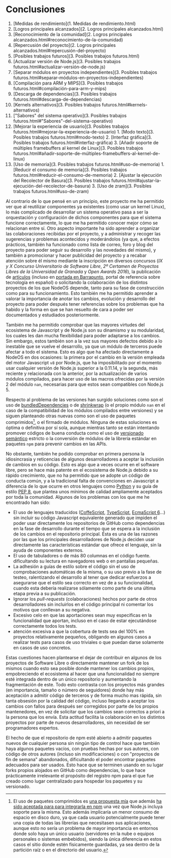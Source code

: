 # Conclusiones

1. [Medidas de rendimiento](1. Medidas de rendimiento.html)
2. [Logros principales alcanzados](2. Logros principales alcanzados.html)
  1. [Reconocimiento de la comunidad](2. Logros principales alcanzados.html#reconocimiento-de-la-comunidad)
  2. [Repercusión del proyecto](2. Logros principales alcanzados.html#repercusión-del-proyecto)
3. [Posibles trabajos futuros](3. Posibles trabajos futuros.html)
  1. [Actualizar versión de Node.js](3. Posibles trabajos futuros.html#actualizar-versión-de-node.js)
  2. [Separar módulos en proyectos independientes](3. Posibles trabajos futuros.html#separar-módulos-en-proyectos-independientes)
  3. [Compilación para ARM y MIPS](3. Posibles trabajos futuros.html#compilación-para-arm-y-mips)
  4. [Descarga de dependencias](3. Posibles trabajos futuros.html#descarga-de-dependencias)
  5. [Kernels alternativos](3. Posibles trabajos futuros.html#kernels-alternativos)
  6. ["Sabores" del sistema operativo](3. Posibles trabajos futuros.html#"Sabores"-del-sistema-operativo)
  7. [Mejorar la experiencia de usuario](3. Posibles trabajos futuros.html#mejorar-la-experiencia-de-usuario)
    1. [Modo texto](3. Posibles trabajos futuros.html#modo-texto)
    2. [Interfaz gráfica](3. Posibles trabajos futuros.html#interfaz-gráfica)
    3. [Añadir soporte de múltiples framebuffers al kernel de Linux](3. Posibles trabajos futuros.html#añadir-soporte-de-múltiples-framebuffers-al-kernel-de-linux)
  8. [Uso de memoria](3. Posibles trabajos futuros.html#uso-de-memoria)
    1. [Reducir el consumo de memoria](3. Posibles trabajos futuros.html#reducir-el-consumo-de-memoria)
    2. [Ajustar la ejecución del Recolector de Basura](3. Posibles trabajos futuros.html#ajustar-la-ejecución-del-recolector-de-basura)
    3. [Uso de zram](3. Posibles trabajos futuros.html#uso-de-zram)


Al contrario de lo que pensé en un principio, este proyecto me ha permitido ver
que al reutilizar componentes ya existentes (como usar un kernel Linux), lo más
complicado de desarrollar un sistema operativo pasa a ser la orquestación y
configuración de dichos componentes para que el sistema funcione correctamente,
lo que me ha permitido conocer mejor cómo se relacionan entre sí. Otro aspecto
importante ha sido aprender a organizar las colaboraciones recibidas por el
proyecto, y a administrar y recoger las sugerencias y problemas acontecidos y
moderándolos (ya que, a efectos prácticos, también ha funcionado como lista de
correo, foro y blog del proyecto para poder seguir su desarrollo y las
novedades del mismo), y también a promocionar y hacer publicidad del proyecto y
a recabar atención sobre él mismo mediante la inscripción en diversos concursos
(*IX y X Concurso Universitario de Software Libre*, *2º Certamen de Proyectos
Libres de la Universidad de Granada* y *Open Awards 2016*), la publicación de
[artículos](http://dcjtech.info/topic/nodeos-1-0-rc1-press-note) (incluso en
[portada en Barrapunto](http://softlibre.barrapunto.com/article.pl?sid=16/03/05/1116259),
portal de referencia sobre tecnología en español) o solicitando la colaboración
de los distintos proyectos de los que NodeOS depende, tanto para su fase de
construcción como para su funcionamiento. Esto también me ha permitido aprender
a valorar la importancia de anotar los cambios, evolución y desarrollo del
proyecto para poder después tener referencias sobre los problemas que ha habido
y la forma en que se han resuelto de cara a poder ser documentados y estudiados
posteriormente.

También me ha permitido comprobar que las mayores virtudes del ecosistema de
Javascript y de Node.js son su dinamismo y su modularidad, los cuales les dan
mucha flexibilidad para poder adaptarse a los cambios. Sin embargo, estos
también son a la vez sus mayores defectos debido a lo inestable que se vuelve el
desarrollo, ya que un módulo de terceros puede afectar a todo el sistema. Esto
es algo que ha afectado directamente a NodeOS en dos ocasiones: la primera por
el cambio en la versión empleada del motor Javascript `v8` por Node.js, que ha
imposibilitado por el momento usar cualquier versión de Node.js superior a la
0.11.14, y la segunda, más reciente y relacionada con la anterior, por la
actualización de varios módulos compilados, para hacer uso de las macros
ofrecidas por la versión 2 del módulo `nan`, necesarias para que estos sean
compatibles con Node.js 5.

Respecto al problema de las versiones han surgido soluciones como son el uso de
[bundledDependencies](https://docs.npmjs.com/files/package.json#bundleddependencies)
o de [shrinkwrap](https://docs.npmjs.com/cli/shrinkwrap) (o el propio módulo
`nan` en el caso de la compatibilidad de los módulos compilados entre versiones)
y se siguen planteando otras nuevas como son el uso de paquetes comprimidos[^1],
o el firmado de módulos. Ninguna de estas soluciones es óptima o definitiva por
sí sola, aunque mientras tanto se están intentando promover códigos de buena
conducta como el uso de [versionado semántico](http://semver.org) estricto o la
conversión de módulos de la librería estándar en paquetes `npm` para prevenir
cambios en las APIs.

No obstante, también he podido comprobar en primera persona la idiosincrasia y
reticencias de algunos desarrolladores a aceptar la inclusión de cambios en su
código. Esto es algo que a veces ocurre en el software libre, pero se hace más
patente en el ecosistema de Node.js debido a su rápido crecimiento, que no ha
permitido que se adopte un código de conducta común, y a la tradicional falta
de convenciones en Javascript a diferencia de lo que ocurre en otros lenguajes
como [Python](https://www.python.org) y su guía de estilo
[PEP 8](https://www.python.org/dev/peps/pep-0008), que plantea unos mínimos de
calidad ampliamente aceptados por toda la comunidad. Algunos de los problemas
con los que me he encontrado han sido:

* El uso de lenguajes traducidos ([CoffeScript](http://coffeescript.org),
  [TypeScript](http://www.typescriptlang.org), [EcmaScript 6](http://babeljs.io)...)
  sin incluir su código Javascript equivalente generado que impiden el poder
  usar directamente los repositorios de GitHub como dependencias en la fase de
  desarrollo durante el tiempo que se espera a la inclusión de los cambios en el
  repositorio principal. Ésta es una de las razones por las que los principales
  desarrolladores de Node.js deciden usar directamente las características
  estándar que ofrece el lenguaje, sin la ayuda de componentes externos.
* El uso de tabuladores o de más 80 columnas en el código fuente. dificultando
  su lectura en navegadores web o en pantallas pequeñas.
* La adhesión a guías de estilo sobre el código sin el uso de comprobaciones
  automáticas de la misma, o su uso previo a la fase de testeo, ralentizando el
  desarrollo al tener que dedicar esfuerzos a asegurarse que el estilo sea
  correcto en vez de a su funcionalidad, cuando esta debería realizarse
  sólamente como parte de una última etapa previa a su publicación.
* Ignorar los *pull-requests* (colaboraciones) hechos por parte de otros
  desarrolladores sin incluirlos en el código principal ni comentar los motivos
  que conllevan a su negativa.
* Excesivo celo en que las aportaciones sean muy especificas en la funcionalidad
  que aportan, incluso en el caso de estar ejecutándose correctamente todos los
  tests.
* atención excesiva a que la cobertura de tests sea del 100% en proyectos
  relativamente pequeños, obligando en algunos casos a realizar tests para casos
  de uso triviales o que puedan darse solamente en casos de uso concretos.

Estas cuestiones hacen plantearse el dejar de contribuir en algunos de los
proyectos de Software Libre o directamente mantener un fork de los mismos cuando
esto sea posible donde mantener los cambios propios, empobreciendo el ecosistema
al hacer que una funcionalidad no siempre esté integrada dentro de un único
repositorio y aumentando la fragmentación de este. Todo esto contrasta con los
proyectos más grandes (en importancia, tamaño o número de seguidores) donde hay
más aceptación a admitir código de terceros y de forma mucho mas rápida, sin
tanta obsesión por la calidad del código, incluso llegando a aceptar los cambios
con fallos para después ser corregidos por parte de los propios mantenedores, en
vez de solicitar que los cambios sean correctos a priori a la persona que los
envía. Esta actitud facilita la colaboración en los distintos proyectos por
parte de nuevos desarrolladores, sin necesidad de ser programadores expertos.

El hecho de que el repositorio de npm esté abierto a admitir paquetes nuevos de
cualquier persona sin ningún tipo de control hace que también haya algunos
paquetes vacíos, con pruebas hechas por sus autores, con código de otros autores
(incluso sin modificaciones) o con "proyectos de fin de semana" abandonados,
dificultando el poder encontrar paquetes adecuados para ser usados. Esto hace
que se terminen usando en su lugar forks propios alojados en GitHub como
dependencias, lo que hace prácticamente irrelevante el propósito del registro
npm para el que fue creado como lugar centralizado para hospedar los paquetes y
su versionado.


[^1]: El uso de paquetes comprimidos es [una propuesta mía](https://github.com/nodejs/node/issues/1278) que además [ha sido aceptada para para integrarla en npm](https://github.com/npm/npm/issues/7762) una vez que Node.js incluya soporte para la misma. Esto además implicaría un menor consumo de espacio en disco duro, ya que cada usuario potencialmente puede tener una copia de todas las librerías que necesitasen sus aplicaciones, aunque esto no sería un problema de mayor importancia en entornos donde solo haya un único usuario (servidores en la nube o equipos personales o sistemas embebidos), siendo la única diferencia en estos casos el sitio donde estén físicamente guardadas, ya sea dentro de la partición raíz o en el directorio del usuario.
